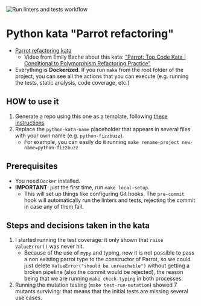 ![Run linters and tests workflow](https://github.com/islomar/kata-parrot-refactoring/actions/workflows/run-linters-and-tests.yml/badge.svg)

# Python kata "Parrot refactoring"

- [Parrot refactoring kata](https://github.com/emilybache/Parrot-Refactoring-Kata)
  - Video from Emily Bache about this kata: ["Parrot: Top Code Kata | Conditional to Polymorphism Refactoring Practice"](https://www.youtube.com/watch?v=UxNEHKg_2eA)
- Everything is **Dockerized**. If you run `make` from the root folder of the project, you can see all the actions that you can execute (e.g. running the tests, static analysis, code coverage, etc.)


## HOW to use it
1. Generate a repo using this one as a template, following [these instructions](https://docs.github.com/en/repositories/creating-and-managing-repositories/creating-a-repository-from-a-template#creating-a-repository-from-a-template)
2. Replace the `python-kata-name` placeholder that appears in several files with your own name (e.g. `python-fizzbuzz`). 
   - For example, you can easily do it running `make rename-project new-name=python-fizzbuzz`


## Prerequisites
- You need `Docker` installed.
- **IMPORTANT**: just the first time, run `make local-setup`.
    - This will set up things like configuring Git hooks. The `pre-commit` hook will automatically run the linters and tests, rejecting the commit in case any of them fail.


## Steps and decisions taken in the kata
1. I started running the test coverage: it only shown that `raise ValueError()` was never hit.
   - Because of the use of `mypy` and typing, now it is not possible to pass a non existing parrot type to the constructor of Parrot, so we could just delete `ValueError("should be unreachable")` without getting a broken pipeline (also the commit would be rejected), the reason being that we are running `make check-typing` in both processes.
2. Running the mutation testing (`make test-run-mutation`) showed 7 mutants surviving: that means that the initial tests are missing several use cases.